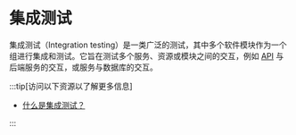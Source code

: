 # 集成测试

集成测试（Integration testing）是一类广泛的测试，其中多个软件模块作为一个组进行集成和测试。它旨在测试多个服务、资源或模块之间的交互，例如 [API](../apis/index.md) 与后端服务的交互，或服务与数据库的交互。

:::tip[访问以下资源以了解更多信息]

- [什么是集成测试？](https://www.guru99.com/integration-testing.html)

:::
